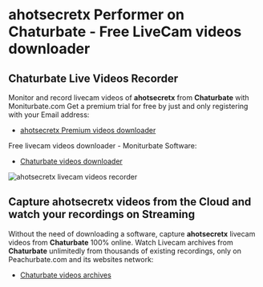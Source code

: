 # ahotsecretx Performer on Chaturbate - Free LiveCam videos downloader

## Chaturbate Live Videos Recorder

Monitor and record livecam videos of **ahotsecretx** from **Chaturbate** with Moniturbate.com
Get a premium trial for free by just and only registering with your Email address:
* [ahotsecretx Premium videos downloader](https://moniturbate.com/request-demo-licence-key.html)

Free livecam videos downloader - Moniturbate Software:
* [Chaturbate videos downloader](https://moniturbate.com/moniturbate-download-software.html)

![ahotsecretx livecam videos recorder](https://peachurnet.com/templates/moniturbate-software.png)


## Capture ahotsecretx videos from the Cloud and watch your recordings on Streaming

Without the need of downloading a software, capture **ahotsecretx** livecam videos from **Chaturbate** 100% online.
Watch Livecam archives from **Chaturbate** unlimitedly from thousands of existing recordings, only on Peachurbate.com and its websites network:
* [Chaturbate videos archives](https://peachurnet.com/)